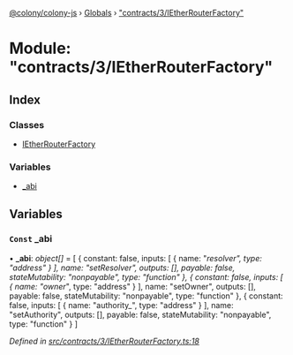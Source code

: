 [@colony/colony-js](../README.md) › [Globals](../globals.md) › ["contracts/3/IEtherRouterFactory"](_contracts_3_ietherrouterfactory_.md)

# Module: "contracts/3/IEtherRouterFactory"

## Index

### Classes

* [IEtherRouterFactory](../classes/_contracts_3_ietherrouterfactory_.ietherrouterfactory.md)

### Variables

* [_abi](_contracts_3_ietherrouterfactory_.md#const-_abi)

## Variables

### `Const` _abi

• **_abi**: *object[]* = [
  {
    constant: false,
    inputs: [
      {
        name: "_resolver",
        type: "address"
      }
    ],
    name: "setResolver",
    outputs: [],
    payable: false,
    stateMutability: "nonpayable",
    type: "function"
  },
  {
    constant: false,
    inputs: [
      {
        name: "owner_",
        type: "address"
      }
    ],
    name: "setOwner",
    outputs: [],
    payable: false,
    stateMutability: "nonpayable",
    type: "function"
  },
  {
    constant: false,
    inputs: [
      {
        name: "authority_",
        type: "address"
      }
    ],
    name: "setAuthority",
    outputs: [],
    payable: false,
    stateMutability: "nonpayable",
    type: "function"
  }
]

*Defined in [src/contracts/3/IEtherRouterFactory.ts:18](https://github.com/JoinColony/colonyJS/blob/2830301/src/contracts/3/IEtherRouterFactory.ts#L18)*
